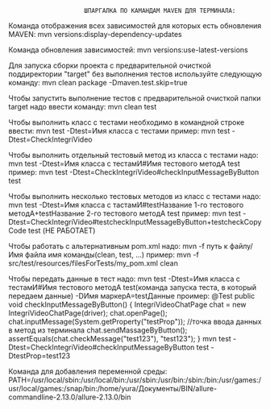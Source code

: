                          ШПАРГАЛКА ПО КАМАНДАМ MAVEN ДЛЯ ТЕРМИНАЛА:
                  
Команда отображения всех зависимостей для которых есть обновления MAVEN:
       mvn versions:display-dependency-updates

Команда обновления зависимостей:
       mvn versions:use-latest-versions       

Для запуска сборки проекта с предварительной очисткой поддиректории "target" без выполнения тестов
используйте следующую команду:
       mvn clean package -Dmaven.test.skip=true
       
Чтобы запустить выполнение тестов с предварительной очисткой папки target надо ввести команду:
        mvn clean test
               

Чтобы выполнить класс с тестами необходимо в командной строке ввести:
       mvn test -Dtest=Имя класса с тестами
пример:
       mvn test -Dtest=CheckIntegriVideo
       
Чтобы выполнить отдельный тестовый метод из класса с тестами надо:
       mvn test -Dtest=Имя класса с тестамИ#Имя тестового методА test    
пример:
         mvn test -Dtest=CheckIntegriVideo#checkInputMessageByButton test         
       
Чтобы выполнить несколько тестовых методов из класс с тестами надо:
        mvn test -Dtest=Имя класса с тастамИ#testНазвание 1-го тестового методА+testНазвание 2-го тестового методА test
пример:
        mvn test -Dtest=CheckIntegriVideo#testcheckInputMessageByButton+testcheckCopyCode test (НЕ РАБОТАЕТ)               

Чтобы работать с альтернативным pom.xml надо:
       mvn -f путь к файлу/Имя файла имя команды(clean, test, ...)
пример:
       mvn -f src/test/resources/filesForTests/my_pom.xml  clean   
    
Чтобы передать данные в тест надо:
       mvn test -Dtest=Имя класса с тестамИ#Имя тестового методА test(команда запуска теста, в который передаем данные) -DИмя маркерА=testДанные
проимер:
 @Test
    public void checkInputMessageByButton() {
        IntegriVideoChatPage chat = new IntegriVideoChatPage(driver);
        chat.openPage();
        chat.inputMessage(System.getProperty("testProp"));       //точка ввода данных в метод из терминала
        chat.sendMassageByButton();
        assertEquals(chat.checkMessage("test123"), "test123");
    }
       mvn test -Dtest=CheckIntegriVideo#checkInputMessageByButton test -DtestProp=test123      
        
Команда для добавления переменной среды:
        PATH=/usr/local/sbin:/usr/local/bin:/usr/sbin:/usr/bin:/sbin:/bin:/usr/games:/usr/local/games:/snap/bin:/home/yura/Документы/BIN/allure-commandline-2.13.0/allure-2.13.0/bin       
     